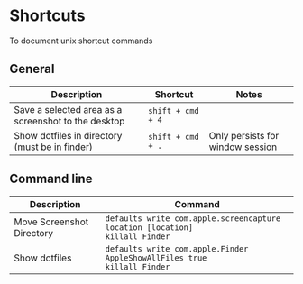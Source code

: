 # Shortcuts
To document unix shortcut commands

## General
Description | Shortcut | Notes
--- | --- | ---
Save a selected area as a screenshot to the desktop | `shift + cmd + 4` | 
Show dotfiles in directory (must be in finder) | `shift + cmd + .` | Only persists for window session

## Command line
Description | Command
--- | ---
Move Screenshot Directory | `defaults write com.apple.screencapture location [location]` <br/> `killall Finder` | 
Show dotfiles | `defaults write com.apple.Finder AppleShowAllFiles true` <br/> `killall Finder` |                                         
